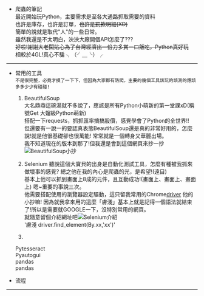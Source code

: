 * 爬蟲的筆記  
最近開始玩Python，主要需求是至各大通路抓取需要的資料  
也許是庫存，也許是訂單，~~也許是罰款明細(XD)~~  
簡單的說就是取代"人"的一些日常。  
雖然我還是不太明白，泱泱大廠開個API怎麼了???   
~~好啦!謝謝大老闆貼心為了台灣經濟出一份力多賞一口飯吃，Python真好玩~~  
相較於4GL!真心不騙 ╮（╯＿╰）╭
---
* 常用的工具  
`不是很完整，必竟才摸了一下下，但因為大家都有防爬，主要的幾個工具該玩的該測的應該多多少少有碰碰!`   
  1. BeautifulSoup  
  大名鼎鼎這碗湯就不多說了，應該是所有Python小萌新的第一堂課xD(稱號Get 大嬸級Python萌新)  
  搭配一下requests，抓抓匯率搞搞股價，感覺學會了Python的全世界!!  
  但還要有一說一的要認真表態BeautifulSoup還是真的非常好用的，怎麼說!就是他很基礎卻也很萬能!
  常常就是一個轉身又華麗出場。  
  我不知道現在的版本到那了!但我還是會到這個網頁來抄一抄![BeautifulSoup小抄](https://beautifulsoup.readthedocs.io/zh_CN/v4.4.0/ "游標顯示")

  2. Selenium
     聽說這個大寶貝的出身是自動化測試工具，怎麼有種被我抓來做壞事的感覺?
     總之他在我的內心是爬蟲的光，是希望!(遠目)  
     基本上他可以抓到畫面上8成的元件，且互動成功!(畫面上、畫面上、畫面上) 嗯~重要的事說三次。  
     他需要搭配使用的瀏覽器設定驅動，這只留我常用的Chrome[driver](https://chromedriver.chromium.org/downloads)
     他的小抄嘛! 因為就我拿來用的這麼「膚淺」基本上就是記得一個語法就結束了!所以是需要就GOOGLE一下，沒特別常用的網頁。  
     就隨意留個介紹網址吧![Selenium介紹](https://www.selenium.dev/)  
     '膚淺 driver.find_element(By.xx,'xx')'
     
     
  4.  
  Pytesseract  
  Pyautogui  
  pandas  
  pandas


* 流程
---
